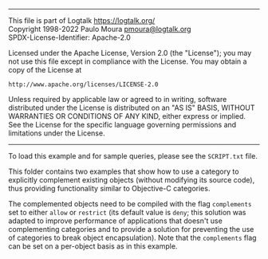________________________________________________________________________

This file is part of Logtalk <https://logtalk.org/>  
Copyright 1998-2022 Paulo Moura <pmoura@logtalk.org>  
SPDX-License-Identifier: Apache-2.0

Licensed under the Apache License, Version 2.0 (the "License");
you may not use this file except in compliance with the License.
You may obtain a copy of the License at

    http://www.apache.org/licenses/LICENSE-2.0

Unless required by applicable law or agreed to in writing, software
distributed under the License is distributed on an "AS IS" BASIS,
WITHOUT WARRANTIES OR CONDITIONS OF ANY KIND, either express or implied.
See the License for the specific language governing permissions and
limitations under the License.
________________________________________________________________________


To load this example and for sample queries, please see the `SCRIPT.txt`
file.

This folder contains two examples that show how to use a category to 
explicitly complement existing objects (without modifying its source 
code), thus providing functionality similar to Objective-C categories.

The complemented objects need to be compiled with the flag `complements` 
set to either `allow` or `restrict` (its default value is `deny`; this
solution was adapted to improve performance of applications that doesn't
use complementing categories and to provide a solution for preventing
the use of categories to break object encapsulation). Note that the
`complements` flag can be set on a per-object basis as in this example.
